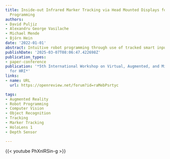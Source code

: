```yaml
---
title: Inside-out Infrared Marker Tracking via Head Mounted Displays for Smart Robot
  Programming
authors:
- David Puljiz
- Alexandru George Vasilache
- Michael Mende
- Björn Hein
date: '2022-01-01'
abstract: Intuitive robot programming through use of tracked smart input devices relies on fixed, external tracking systems, most often employing infra-red markers. Such an approach is frequently combined with projector-based augmented reality for better visualisation and interface. The combined system, although providing an intuitive programming platform with short cycle times even for inexperienced users, is immobile, expensive and requires extensive calibration. When faced with a changing environment and large number of robots it becomes sorely impractical. Here we present our work on infra-red marker tracking using the Microsoft HoloLens head-mounted display. The HoloLens can map the environment, register the robot on-line, and track smart devices equipped with infra-red markers in the robot coordinate system. We envision our work to provide the basis to transfer many of the paradigms developed over the years for systems requiring a projector and a tracked input device into a highly-portable system that does not require any calibration or special set-up. We test the quality of the marker-tracking in an industrial robot cell and compare our tracking with a ground truth obtained via an ART-3 tracking system.
publishDate: '2025-03-07T08:06:47.422698Z'
publication_types:
- paper-conference
publication: '*5th International Workshop on Virtual, Augmented, and Mixed Reality
  for HRI*'
links:
- name: URL
  url: https://openreview.net/forum?id=raMebPsrtyc

tags:
- Augmented Reality
- Robot Programming
- Computer Vision
- Object Recognition
- Tracking
- Marker Tracking
- HoloLens 1
- Depth Sensor

---
```

{{< youtube PhXnlRSin-g >}}
